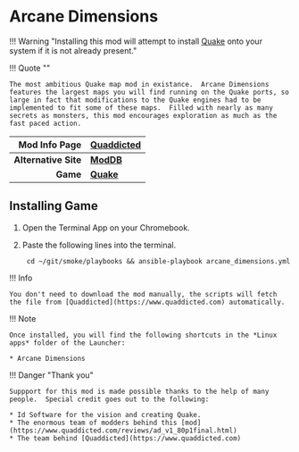 # Arcane Dimensions

!!! Warning "Installing this mod will attempt to install [Quake](quake.md) onto your system if it is not already present."

!!! Quote ""

    The most ambitious Quake map mod in existance.  Arcane Dimensions features the largest maps you will find running on the Quake ports, so large in fact that modifications to the Quake engines had to be implemented to fit some of these maps.  Filled with nearly as many secrets as monsters, this mod encourages exploration as much as the fast paced action.

| Mod Info Page | [Quaddicted](https://www.quaddicted.com/reviews/ad_v1_80p1final.html) |
|--:|:--|
| **Alternative Site** | **[ModDB](https://www.moddb.com/mods/arcane-dimensions)** |
| **Game** | **[Quake](quake.md)** |

## Installing Game
1. Open the Terminal App on your Chromebook.
1. Paste the following lines into the terminal.

        cd ~/git/smoke/playbooks && ansible-playbook arcane_dimensions.yml

!!! Info

    You don't need to download the mod manually, the scripts will fetch the file from [Quaddicted](https://www.quaddicted.com) automatically.

!!! Note

    Once installed, you will find the following shortcuts in the *Linux apps* folder of the Launcher:
    
    * Arcane Dimensions

!!! Danger "Thank you"

    Suppport for this mod is made possible thanks to the help of many people.  Special credit goes out to the following:
    
    * Id Software for the vision and creating Quake.
    * The enormous team of modders behind this [mod](https://www.quaddicted.com/reviews/ad_v1_80p1final.html) 
    * The team behind [Quaddicted](https://www.quaddicted.com)

